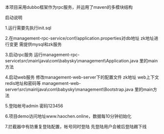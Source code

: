 本项目采用dubbo框架作为rpc服务，并运用了maven的多模块结构

启动说明

1.运行需要先执行init.sql

2.在management-rpc-service/conf/application.properties对db地址 zk地址进行变更 需提供mysql和zk服务

3.启动rpc服务 运行management-rpc-service\src\main\java\com\babysky\management\Application.java 里的main方法

4.启动web服务 修改management-web-server下的配置文件 zk地址 web上下文 redis地址和密码等 management-web-server\src\main\java\com\babysky\management\Bootstrap.java 里的main方法

5.登陆帐号admin 密码123456

6.项目demo访问地址www.haochen.online，数据每10分钟初始化

7.拦截器中有防重复登陆配置，帐号同时登陆 先登陆用户会被后登陆踢下线

